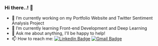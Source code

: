 ### Hi there..! 👋

<!--
**piyushP7pravin/piyushP7pravin** is a ✨ _special_ ✨ repository because its `README.md` (this file) appears on your GitHub profile.

Here are some ideas to get you started:
-->
- 🔭 I’m currently working on my Portfolio Website and Twitter Sentiment Analysis Project
- 🌱 I’m currently learning Front-end Development and Deep Learning
- 💬 Ask me about anything, I'll be happy to help!
- 📫 How to reach me: [![Linkedin Badge](https://img.shields.io/badge/-LinkedIn-blue?style=social&logo=Linkedin&logoColor=blue&link=https://www.linkedin.com/in/piyushp7pravin/)](https://www.linkedin.com/in/piyushp7pravin/)          [![Gmail Badge](https://img.shields.io/badge/-GMail-c14438?style=social&logo=Gmail&logoColor=red&link=mailto:piyushpravin1998@gmail.com)](mailto:piyushpravin1998@gmail.com)


